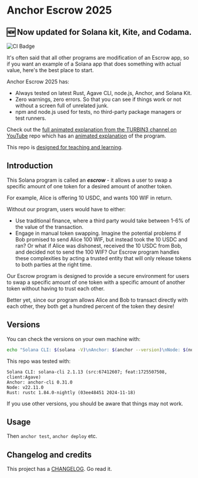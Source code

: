 # Anchor Escrow 2025

## 🆕 Now updated for Solana kit, Kite, and Codama.

![CI Badge](https://github.com/mikemaccana/anchor-escrow-2025/actions/workflows/tests.yaml/badge.svg)

It's often said that all other programs are modification of an Escrow app, so if you want an example of a Solana app that does something with actual value, here's the best place to start.

Anchor Escrow 2025 has:

- Always tested on latest Rust, Agave CLI, node.js, Anchor, and Solana Kit.
- Zero warnings, zero errors. So that you can see if things work or not without a screen full of unrelated junk.
- npm and node.js used for tests, no third-party package managers or test runners.

Check out the [full animated explanation from the TURBIN3 channel on YouTube](https://github.com/mikemaccana/professional-education) repo which has an [animated explanation](https://www.youtube.com/watch?v=ZMB_OqLIeGw&t=1s) of the program.

This repo is [designed for teaching and learning](CHANGELOG.md).

## Introduction

This Solana program is called an **_escrow_** - it allows a user to swap a specific amount of one token for a desired amount of another token.

For example, Alice is offering 10 USDC, and wants 100 WIF in return.

Without our program, users would have to either:

- Use traditional finance, where a third party would take between 1-6% of the value of the transaction.
- Engage in manual token swapping. Imagine the potential problems if Bob promised to send Alice 100 WIF, but instead took the 10 USDC and ran? Or what if Alice was dishonest, received the 10 USDC from Bob, and decided not to send the 100 WIF? Our Escrow program handles these complexities by acting a trusted entity that will only release tokens to both parties at the right time.

Our Escrow program is designed to provide a secure environment for users to swap a specific amount of one token with a specific amount of another token without having to trust each other.

Better yet, since our program allows Alice and Bob to transact directly with each other, they both get a hundred percent of the token they desire!

## Versions

You can check the versions on your own machine with:

```bash
echo "Solana CLI: $(solana -V)\nAnchor: $(anchor --version)\nNode: $(node --version)\nRust: $(rustc -V)"
```

This repo was tested with:

```
Solana CLI: solana-cli 2.1.13 (src:67412607; feat:1725507508, client:Agave)
Anchor: anchor-cli 0.31.0
Node: v22.11.0
Rust: rustc 1.84.0-nightly (03ee48451 2024-11-18)
```

If you use other versions, you should be aware that things may not work.

## Usage

Then `anchor test`, `anchor deploy` etc.

## Changelog and credits

This project has a [CHANGELOG](CHANGELOG.md). Go read it.
